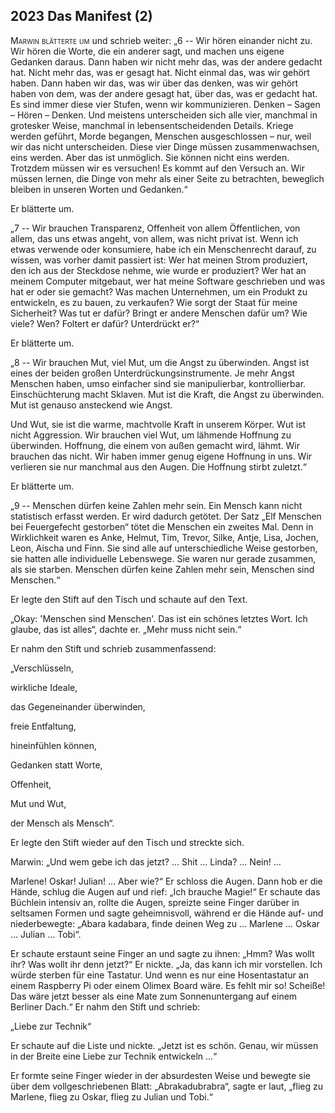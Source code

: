 ## **2023** Das Manifest (2)

<span style="font-variant:small-caps;">Marwin blätterte um</span> und schrieb weiter: „6 -- Wir hören einander nicht zu.
Wir hören die Worte, die ein anderer sagt, und machen uns eigene Gedanken daraus.
Dann haben wir nicht mehr das, was der andere gedacht hat.
Nicht mehr das, was er gesagt hat.
Nicht einmal das, was wir gehört haben.
Dann haben wir das, was wir über das denken, was wir gehört haben von dem, was der andere gesagt hat, über das, was er gedacht hat.
Es sind immer diese vier Stufen, wenn wir kommunizieren.
Denken – Sagen – Hören – Denken.
Und meistens unterscheiden sich alle vier, manchmal in grotesker Weise, manchmal in lebensentscheidenden Details.
Kriege werden geführt, Morde begangen, Menschen ausgeschlossen – nur, weil wir das nicht unterscheiden.
Diese vier Dinge müssen zusammenwachsen, eins werden.
Aber das ist unmöglich.
Sie können nicht eins werden.
Trotzdem müssen wir es versuchen!
Es kommt auf den Versuch an.
Wir müssen lernen, die Dinge von mehr als einer Seite zu betrachten, beweglich bleiben in unseren Worten und Gedanken.“

Er blätterte um.

„7 -- Wir brauchen Transparenz, Offenheit von allem Öffentlichen, von allem, das uns etwas angeht, von allem, was nicht privat ist.
Wenn ich etwas verwende oder konsumiere, habe ich ein Menschenrecht darauf, zu wissen, was vorher damit passiert ist:
Wer hat meinen Strom produziert, den ich aus der Steckdose nehme, wie wurde er produziert?
Wer hat an meinem Computer mitgebaut, wer hat meine Software geschrieben und was hat er oder sie gemacht?
Was machen Unternehmen, um ein Produkt zu entwickeln, es zu bauen, zu verkaufen?
Wie sorgt der Staat für meine Sicherheit?
Was tut er dafür?
Bringt er andere Menschen dafür um?
Wie viele? Wen?
Foltert er dafür?
Unterdrückt er?“

Er blätterte um.

„8 -- Wir brauchen Mut, viel Mut, um die Angst zu überwinden.
Angst ist eines der beiden großen Unterdrückungsinstrumente.
Je mehr Angst Menschen haben, umso einfacher sind sie manipulierbar, kontrollierbar.
Einschüchterung macht Sklaven.
Mut ist die Kraft, die Angst zu überwinden.
Mut ist genauso ansteckend wie Angst.

Und Wut, sie ist die warme, machtvolle Kraft in unserem Körper.
Wut ist nicht Aggression.
Wir brauchen viel Wut, um lähmende Hoffnung zu überwinden.
Hoffnung, die einem von außen gemacht wird, lähmt.
Wir brauchen das nicht.
Wir haben immer genug eigene Hoffnung in uns.
Wir verlieren sie nur manchmal aus den Augen.
Die Hoffnung stirbt zuletzt.“

Er blätterte um.

„9 -- Menschen dürfen keine Zahlen mehr sein.
Ein Mensch kann nicht statistisch erfasst werden.
Er wird dadurch getötet.
Der Satz „Elf Menschen bei Feuergefecht gestorben“ tötet die Menschen ein zweites Mal.
Denn in Wirklichkeit waren es Anke, Helmut, Tim, Trevor, Silke, Antje, Lisa, Jochen, Leon, Aischa und Finn.
Sie sind alle auf unterschiedliche Weise gestorben, sie hatten alle individuelle Lebenswege.
Sie waren nur gerade zusammen, als sie starben.
Menschen dürfen keine Zahlen mehr sein, Menschen sind Menschen.“

Er legte den Stift auf den Tisch und schaute auf den Text.

„Okay: 'Menschen sind Menschen'.
Das ist ein schönes letztes Wort.
Ich glaube, das ist alles“, dachte er.
„Mehr muss nicht sein.“

Er nahm den Stift und schrieb zusammenfassend:

„Verschlüsseln,

wirkliche Ideale,

das Gegeneinander überwinden,

freie Entfaltung,

hineinfühlen können,

Gedanken statt Worte,

Offenheit,

Mut und Wut,

der Mensch als Mensch“.

Er legte den Stift wieder auf den Tisch und streckte sich.

Marwin: „Und wem gebe ich das jetzt?
… Shit … Linda? … Nein! …

Marlene!
Oskar!
Julian!
… Aber wie?“ Er schloss die Augen.
Dann hob er die Hände, schlug die Augen auf und rief: „Ich brauche Magie!“
Er schaute das Büchlein intensiv an, rollte die Augen, spreizte seine Finger darüber in seltsamen Formen und sagte geheimnisvoll, während er die Hände auf- und niederbewegte: „Abara kadabara, finde deinen Weg zu … Marlene … Oskar … Julian … Tobi“.

Er schaute erstaunt seine Finger an und sagte zu ihnen: „Hmm?
Was wollt ihr?
Was wollt ihr denn jetzt?“
Er nickte.
„Ja, das kann ich mir vorstellen.
Ich würde sterben für eine Tastatur.
Und wenn es nur eine Hosentastatur an einem Raspberry Pi oder einem Olimex Board wäre.
Es fehlt mir so!
Scheiße!
Das wäre jetzt besser als eine Mate zum Sonnenuntergang auf einem Berliner Dach.“ Er nahm den Stift und schrieb:

„Liebe zur Technik“

Er schaute auf die Liste und nickte.
„Jetzt ist es schön.
Genau, wir müssen in der Breite eine Liebe zur Technik entwickeln …“

Er formte seine Finger wieder in der absurdesten Weise und bewegte sie über dem vollgeschriebenen Blatt: „Abrakadubrabra“, sagte er laut, „flieg zu Marlene, flieg zu Oskar, flieg zu Julian und Tobi.“
